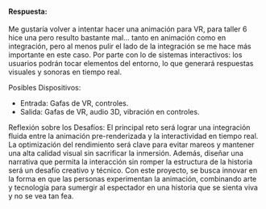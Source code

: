 #### Respuesta:

Me gustaría volver a intentar hacer una animación para VR, para taller 6 hice una pero resulto bastante mal... tanto en animación como en integración, pero al menos pulir el lado de la integración se me hace más importante en este caso.
Por parte con lo de sistemas interactivos: los usuarios podrán tocar elementos del entorno, lo que generará respuestas visuales y sonoras en tiempo real.

Posibles Dispositivos:
- Entrada: Gafas de VR, controles.
- Salida: Gafas de VR, audio 3D, vibración en controles.

Reflexión sobre los Desafíos:
El principal reto será lograr una integración fluida entre la animación pre-renderizada y la interactividad en tiempo real. La optimización del rendimiento será clave para evitar mareos y mantener una alta calidad visual sin sacrificar la inmersión. Además, diseñar una narrativa que permita la interacción sin romper la estructura de la historia será un desafío creativo y técnico.
Con este proyecto, se busca innovar en la forma en que las personas experimentan la animación, combinando arte y tecnología para sumergir al espectador en una historia que se sienta viva y no se vea tan fea.
